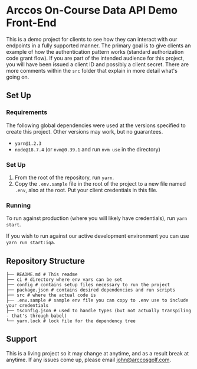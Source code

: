 # Arccos On-Course Data API Demo Front-End

This is a demo project for clients to see how they can interact with our endpoints in a fully supported manner. The
primary goal is to give clients an example of how the authentication pattern works (standard authorization code grant
flow). If you are part of the intended audience for this project, you will have been issued a client ID and possibly a
client secret. There are more comments within the `src` folder that explain in more detail what's going on.

## Set Up

### Requirements

The following global dependencies were used at the versions specified to create this project. Other versions may work,
but no guarantees.

* `yarn@1.2.3`
* `node@18.7.4` (or `nvm@0.39.1` and run `nvm use` in the directory)

### Set Up

1. From the root of the repository, run `yarn`.
1. Copy the `.env.sample` file in the root of the project to a new file named `.env`, also at the root. Put your client
   credentials in this file.

### Running

To run against production (where you will likely have credentials), run `yarn start`.

If you wish to run against our active development environment you can use `yarn run start:iqa`.

## Repository Structure

```text
├── README.md # This readme
├── ci # directory where env vars can be set
├── config # contains setup files necessary to run the project
├── package.json # contains desired dependencies and run scripts 
├── src # where the actual code is
├── .env.sample # sample env file you can copy to .env use to include your credentials
├── tsconfig.json # used to handle types (but not actually transpiling - that's through babel)
└── yarn.lock # lock file for the dependency tree
```

## Support

This is a living project so it may change at anytime, and as a result break at anytime. If any issues come up, please
email john@arccosgolf.com.
